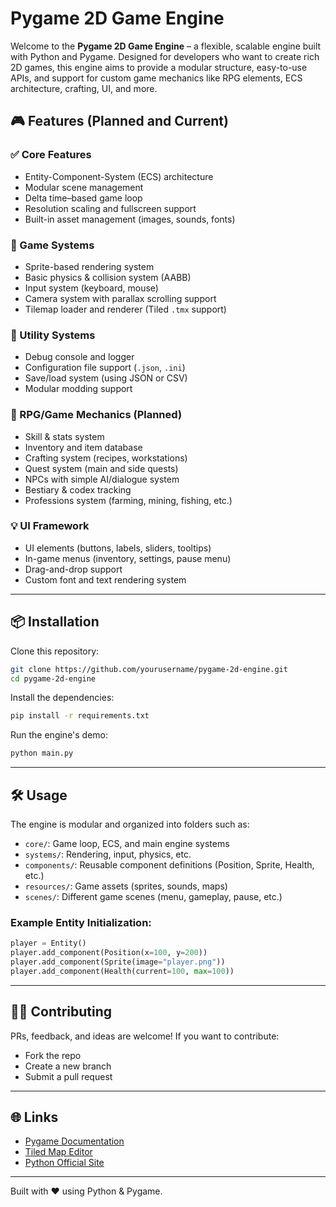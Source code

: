 # Pygame 2D Game Engine

Welcome to the **Pygame 2D Game Engine** – a flexible, scalable engine built with Python and Pygame. Designed for developers who want to create rich 2D games, this engine aims to provide a modular structure, easy-to-use APIs, and support for custom game mechanics like RPG elements, ECS architecture, crafting, UI, and more.

## 🎮 Features (Planned and Current)

### ✅ Core Features
- Entity-Component-System (ECS) architecture
- Modular scene management
- Delta time–based game loop
- Resolution scaling and fullscreen support
- Built-in asset management (images, sounds, fonts)

### 🧱 Game Systems
- Sprite-based rendering system
- Basic physics & collision system (AABB)
- Input system (keyboard, mouse)
- Camera system with parallax scrolling support
- Tilemap loader and renderer (Tiled `.tmx` support)

### 🧰 Utility Systems
- Debug console and logger
- Configuration file support (`.json`, `.ini`)
- Save/load system (using JSON or CSV)
- Modular modding support

### 🧙 RPG/Game Mechanics (Planned)
- Skill & stats system
- Inventory and item database
- Crafting system (recipes, workstations)
- Quest system (main and side quests)
- NPCs with simple AI/dialogue system
- Bestiary & codex tracking
- Professions system (farming, mining, fishing, etc.)

### 💡 UI Framework
- UI elements (buttons, labels, sliders, tooltips)
- In-game menus (inventory, settings, pause menu)
- Drag-and-drop support
- Custom font and text rendering system

---

## 📦 Installation

Clone this repository:
```bash
git clone https://github.com/yourusername/pygame-2d-engine.git
cd pygame-2d-engine
```

Install the dependencies:
```bash
pip install -r requirements.txt
```

Run the engine's demo:
```bash
python main.py
```

---

## 🛠️ Usage

The engine is modular and organized into folders such as:

- `core/`: Game loop, ECS, and main engine systems
- `systems/`: Rendering, input, physics, etc.
- `components/`: Reusable component definitions (Position, Sprite, Health, etc.)
- `resources/`: Game assets (sprites, sounds, maps)
- `scenes/`: Different game scenes (menu, gameplay, pause, etc.)

### Example Entity Initialization:
```python
player = Entity()
player.add_component(Position(x=100, y=200))
player.add_component(Sprite(image="player.png"))
player.add_component(Health(current=100, max=100))
```

---

## 🧑‍💻 Contributing

PRs, feedback, and ideas are welcome! If you want to contribute:
- Fork the repo
- Create a new branch
- Submit a pull request

---

## 🌐 Links

- [Pygame Documentation](https://www.pygame.org/docs/)
- [Tiled Map Editor](https://www.mapeditor.org/)
- [Python Official Site](https://www.python.org/)

---

Built with ❤️ using Python & Pygame.
